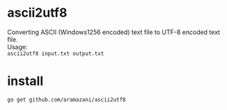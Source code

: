 # ascii2utf8

Converting ASCII (Windows1256 encoded) text file to UTF-8 encoded text file.  
Usage:  
`ascii2utf8 input.txt output.txt`  

# install

`go get github.com/aramazani/ascii2utf8`
